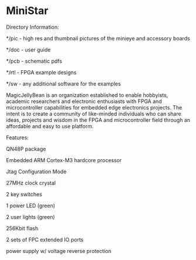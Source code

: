 # MiniStar
Directory Information:

*/pic - high res and thumbnail pictures of the minieye and accessory boards

*/doc - user guide

*/pcb - schematic pdfs

*/rtl - FPGA example designs

*/sw - any additional software for the examples

MagicJellyBean is an organization established to enable hobbyists, academic researchers and electronic enthusiasts with FPGA and microcontroller capabilities for embedded edge electronics projects. The intent is to create a community of like-minded individuals who can share ideas, projects and wisdom in the FPGA and microcontroller field through an affordable and easy to use platform.
 

Features:

QN48P package 

Embedded ARM Cortex-M3 hardcore processor 

Jtag Configuration Mode

27MHz clock crystal

2 key switches

1 power LED (green)

2  user lights (green)

256Kbit flash 

2 sets of FPC extended IO ports

power supply w/ voltage reverse protection


